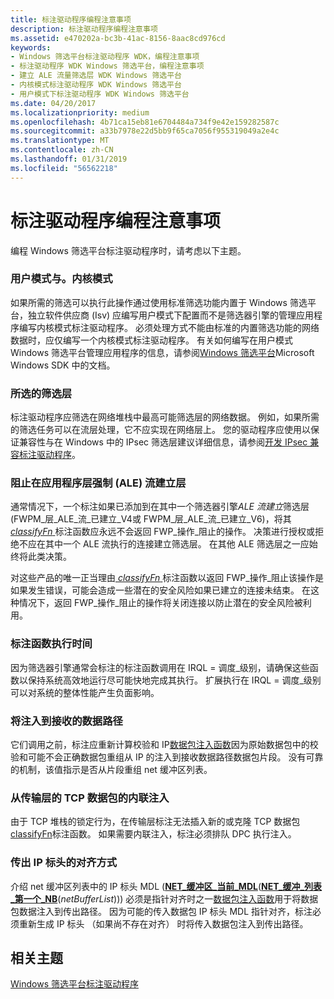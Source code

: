 ```yaml
---
title: 标注驱动程序编程注意事项
description: 标注驱动程序编程注意事项
ms.assetid: e470202a-bc3b-41ac-8156-8aac8cd976cd
keywords:
- Windows 筛选平台标注驱动程序 WDK，编程注意事项
- 标注驱动程序 WDK Windows 筛选平台，编程注意事项
- 建立 ALE 流量筛选层 WDK Windows 筛选平台
- 内核模式标注驱动程序 WDK Windows 筛选平台
- 用户模式下标注驱动程序 WDK Windows 筛选平台
ms.date: 04/20/2017
ms.localizationpriority: medium
ms.openlocfilehash: 4b71ca15eb81e6704484a734f9e42e159282587c
ms.sourcegitcommit: a33b7978e22d5bb9f65ca7056f955319049a2e4c
ms.translationtype: MT
ms.contentlocale: zh-CN
ms.lasthandoff: 01/31/2019
ms.locfileid: "56562218"
---
```

# <a name="callout-driver-programming-considerations"></a>标注驱动程序编程注意事项


编程 Windows 筛选平台标注驱动程序时，请考虑以下主题。

### <a href="" id="user-mode-vs--kernel-mode"></a>用户模式与。内核模式

如果所需的筛选可以执行此操作通过使用标准筛选功能内置于 Windows 筛选平台，独立软件供应商 (Isv) 应编写用户模式下配置而不是筛选器引擎的管理应用程序编写内核模式标注驱动程序。 必须处理方式不能由标准的内置筛选功能的网络数据时，应仅编写一个内核模式标注驱动程序。 有关如何编写在用户模式 Windows 筛选平台管理应用程序的信息，请参阅[Windows 筛选平台](https://go.microsoft.com/fwlink/p/?linkid=90220)Microsoft Windows SDK 中的文档。

### <a name="choice-of-filtering-layer"></a>所选的筛选层

标注驱动程序应筛选在网络堆栈中最高可能筛选层的网络数据。 例如，如果所需的筛选任务可以在流层处理，它不应实现在网络层上。 您的驱动程序应使用以保证兼容性与在 Windows 中的 IPsec 筛选层建议详细信息，请参阅[开发 IPsec 兼容标注驱动程序](developing-ipsec-compatible-callout-drivers.md)。

### <a href="" id="blocking-at-the-application-layer-enforcement--ale--flow-established-l"></a>阻止在应用程序层强制 (ALE) 流建立层

通常情况下，一个标注如果已添加到在其中一个筛选器引擎*ALE 流建立*筛选层 (FWPM\_层\_ALE\_流\_已建立\_V4或 FWPM\_层\_ALE\_流\_已建立\_V6)，将其[ *classifyFn* ](https://msdn.microsoft.com/library/windows/hardware/ff544890)标注函数应永远不会返回 FWP\_操作\_阻止的操作。 决策进行授权或拒绝不应在其中一个 ALE 流执行的连接建立筛选层。 在其他 ALE 筛选层之一应始终将此类决策。

对这些产品的唯一正当理由[ *classifyFn* ](https://msdn.microsoft.com/library/windows/hardware/ff544890)标注函数以返回 FWP\_操作\_阻止该操作是如果发生错误，可能会造成一些潜在的安全风险如果已建立的连接未结束。 在这种情况下，返回 FWP\_操作\_阻止的操作将关闭连接以防止潜在的安全风险被利用。

### <a name="callout-function-execution-time"></a>标注函数执行时间

因为筛选器引擎通常会标注的标注函数调用在 IRQL = 调度\_级别，请确保这些函数以保持系统高效地运行尽可能快地完成其执行。 扩展执行在 IRQL = 调度\_级别可以对系统的整体性能产生负面影响。

### <a name="injecting-into-the-receive-data-path"></a>将注入到接收的数据路径

它们调用之前，标注应重新计算校验和 IP[数据包注入函数](packet-injection-functions.md)因为原始数据包中的校验和可能不会正确数据包重组从 IP 的注入到接收数据路径数据包片段。 没有可靠的机制，该值指示是否从片段重组 net 缓冲区列表。

### <a name="inline-injection-of-tcp-packet-from-transport-layers"></a>从传输层的 TCP 数据包的内联注入

由于 TCP 堆栈的锁定行为，在传输层标注无法插入新的或克隆 TCP 数据包[classifyFn](https://msdn.microsoft.com/library/windows/hardware/ff544887)标注函数。 如果需要内联注入，标注必须排队 DPC 执行注入。

### <a name="outgoing-ip-header-alignment"></a>传出 IP 标头的对齐方式

介绍 net 缓冲区列表中的 IP 标头 MDL ([**NET\_缓冲区\_当前\_MDL**](https://msdn.microsoft.com/library/windows/hardware/ff568379)([**NET\_缓冲\_列表\_第一个\_NB**](https://msdn.microsoft.com/library/windows/hardware/ff568394)(*netBufferList*))) 必须是指针对齐时之一[数据包注入函数](packet-injection-functions.md)用于将数据包数据注入到传出路径。 因为可能的传入数据包 IP 标头 MDL 指针对齐，标注必须重新生成 IP 标头 （如果尚不存在对齐） 时将传入数据包注入到传出路径。

## <a name="related-topics"></a>相关主题


[Windows 筛选平台标注驱动程序](windows-filtering-platform-callout-drivers2.md)

 

 






